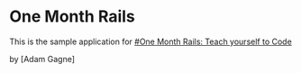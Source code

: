 # One Month Rails

This is the sample application for
[#One Month Rails: Teach yourself to Code](http://onemonthrails.com)

by [Adam Gagne]